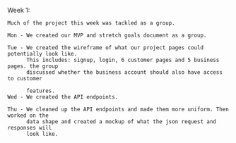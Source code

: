 Week 1:

    Much of the project this week was tackled as a group.

    Mon - We created our MVP and stretch goals document as a group.

    Tue - We created the wireframe of what our project pages could potentially look like.
          This includes: signup, login, 6 customer pages and 5 business pages. the group
          discussed whether the business account should also have access to customer

          features.
    Wed - We created the API endpoints.

    Thu - We cleaned up the API endpoints and made them more uniform. Then worked on the
          data shape and created a mockup of what the json request and responses will
          look like.
